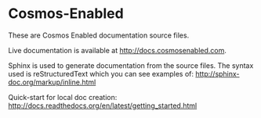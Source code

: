 # Cosmos-Enabled
These are Cosmos Enabled documentation source files.

Live documentation is available at http://docs.cosmosenabled.com.

Sphinx is used to generate documentation from the source files. The syntax used is reStructuredText which you can see examples of:
http://sphinx-doc.org/markup/inline.html

Quick-start for local doc creation:
http://docs.readthedocs.org/en/latest/getting_started.html
